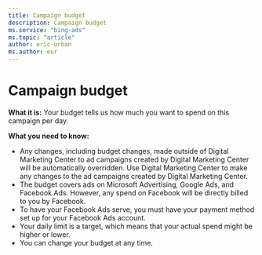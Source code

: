 ```yaml
---
title: Campaign budget
description: Campaign budget
ms.service: "bing-ads"
ms.topic: "article"
author: eric-urban
ms.author: eur
---
```


# Campaign budget

**What it is:** Your budget tells us how much you want to spend on this campaign per day.

**What you need to know:**
- Any changes, including budget changes, made outside of Digital Marketing Center to ad campaigns created by Digital Marketing Center will be automatically overridden. Use Digital Marketing Center to make any changes to the ad campaigns created by Digital Marketing Center.
- The budget covers ads on Microsoft Advertising, Google Ads, and Facebook Ads. However, any spend on Facebook will be directly billed to you by Facebook.
- To have your Facebook Ads serve, you must have your payment method set up for your Facebook Ads account.
- Your daily limit is a target, which means that your actual spend might be higher or lower.
- You can change your budget at any time.


